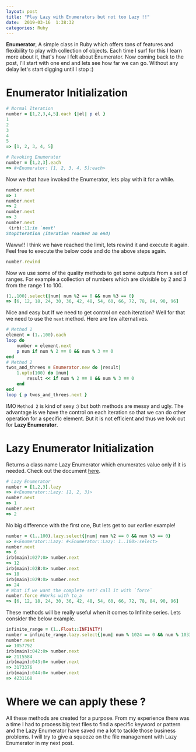 ```yaml
---
layout: post
title: "Play Lazy with Enumerators but not too Lazy !!"
date:  2019-03-16  1:38:32
categories: Ruby
---
```


**Enumerator**, A simple class in Ruby which offers tons of features and flexibility to play with collection of objects. Each time I surf for this I learn more about it, that's how I felt about Enumerator. Now coming back to the post, I'll start with one end and lets see how far we can go. Without any delay let's start digging until I stop :)

# Enumerator Initialization

```ruby
# Normal Iteration
number = [1,2,3,4,5].each {|el| p el }
1
2
3
4
5
=> [1, 2, 3, 4, 5]
```

```ruby
# Revoking Enumerator
number = [1,2,3].each
=> #<Enumerator: [1, 2, 3, 4, 5]:each>
```
Now we that have invoked the Enumerator, lets play with it for a while.

```ruby
number.next
=> 1
number.next
=> 2
number.next
=> 3
number.next
 (irb):11:in `next'
StopIteration (iteration reached an end)
```

 Waww!! I think we have reached the limit, lets rewind it and execute it again. Feel free to execute the below code and do the above steps again.

```ruby
number.rewind
```

Now we use some of the quality methods to get some outputs from a set of ranges. For example a collection of numbers which are divisible by 2 and 3 from the range 1 to 100.

```ruby
(1..100).select{|num| num %2 == 0 && num %3 == 0}
=> [6, 12, 18, 24, 30, 36, 42, 48, 54, 60, 66, 72, 78, 84, 90, 96]
```

Nice and easy but If we need to get control on each iteration? Well for that we need to use the `next` method. Here are few alternatives.

```ruby
# Method 1
element = (1..100).each
loop do
    number = element.next
    p num if num % 2 == 0 && num % 3 == 0
end
# Method 2
twos_and_threes = Enumerator.new do |result|
    1.upto(100) do |num|
        result << if num % 2 == 0 && num % 3 == 0
    end
end
loop { p twos_and_threes.next }
```

IMO `Method 2` is kind of sexy :) but both methods are messy and ugly. The advantage is we have the control on each iteration so that we can do other operation for a specific element. But it is not efficient and thus we look out for **Lazy Enumerator**.

# Lazy Enumerator Initialization
Returns a class name Lazy Enumerator which enumerates value only if it is needed. Check out the document [here](https://ruby-doc.org/core-2.0.0/Enumerator/Lazy.html).

```ruby
# Lazy Enumerator
number = [1,2,3].lazy
=> #<Enumerator::Lazy: [1, 2, 3]>
number.next
=> 1
number.next
=> 2
```

No big difference with the first one, But lets get to our earlier example!

```ruby
number = (1..100).lazy.select{|num| num %2 == 0 && num %3 == 0}
=> #<Enumerator::Lazy: #<Enumerator::Lazy: 1..100>:select>
number.next
=> 6
irb(main):027:0> number.next
=> 12
irb(main):028:0> number.next
=> 18
irb(main):029:0> number.next
=> 24
# What if we want the complete set? call it with `force`
number.force #Works with to_a
=> [6, 12, 18, 24, 30, 36, 42, 48, 54, 60, 66, 72, 78, 84, 90, 96]
```

These methods will be really useful when it comes to Infinite series. Lets consider the below example.

```ruby
infinite_range = (1..Float::INFINITY)
number = infinite_range.lazy.select{|num| num % 1024 == 0 && num % 1033 == 0}
number.next
=> 1057792
irb(main):042:0> number.next
=> 2115584
irb(main):043:0> number.next
=> 3173376
irb(main):044:0> number.next
=> 4231168
```

# Where we can apply these ?

All these methods are created for a purpose. From my experience there was a time I had to process big text files to find a specific keyword or pattern and the Lazy Enumerator have saved me a lot to tackle those business problems. I will try to give a squeeze on the file management with Lazy Enumerator in my next post.
